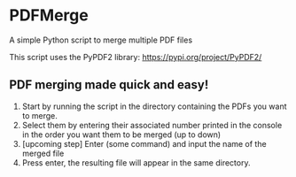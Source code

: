 # PDFMerge
A simple Python script to merge multiple PDF files

This script uses the PyPDF2 library:
https://pypi.org/project/PyPDF2/

 ## PDF merging made quick and easy!
 1. Start by running the script in the directory containing the PDFs you want to merge.
 2. Select them by entering their associated number printed in the console in the order you want them to be merged (up to down)
 3. [upcoming step] Enter (some command) and input the name of the merged file
 4. Press enter, the resulting file will appear in the same directory.
 
